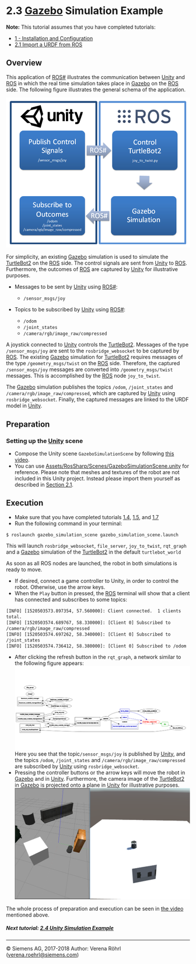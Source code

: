 # 2.3 [Gazebo](http://gazebosim.org/) Simulation Example
**Note:** This tutorial assumes that you have completed tutorials:
* [1 - Installation and Configuration](User_Inst_InstallationAndConfiguration)
* [2.1 Import a URDF from ROS](User_App_ROS_TransferURDFFromROS)

## Overview
This application of [ROS#](https://github.com/siemens/ros-sharp) illustrates the communication between [Unity](https://unity3d.com/) and [ROS](http://www.ros.org/) in which the real time simulation takes place in [Gazebo](http://gazebosim.org/) on the [ROS](http://www.ros.org/) side. The following figure illustrates the general schema of the application.

![General Picture](img/User_App_ROS_GazeboSimulationExample_Blockdiagram.PNG)<br />

For simplicity, an existing [Gazebo](http://gazebosim.org/) simulation is used to simulate the [TurtleBot2](http://www.turtlebot.com/turtlebot2/) on the [ROS](http://www.ros.org/) side. The control signals are sent from [Unity](https://unity3d.com/) to [ROS](http://www.ros.org/). Furthermore, the outcomes of [ROS](http://www.ros.org/) are captured by [Unity](https://unity3d.com/) for illustrative purposes.  

* Messages to be sent by [Unity](https://unity3d.com/) using [ROS#](https://github.com/siemens/ros-sharp):
	* `/sensor_msgs/joy`

* Topics to be subscribed by [Unity](https://unity3d.com/) using [ROS#](https://github.com/siemens/ros-sharp):
	* `/odom`
	* `/joint_states`
	* `/camera/rgb/image_raw/compressed`

A joystick connected to [Unity](https://unity3d.com/) controls the [TurtleBot2](http://www.turtlebot.com/turtlebot2/). Messages of the type `/sensor_msgs/joy` are sent to the `rosbridge_websocket` to be captured by [ROS](http://www.ros.org/). The existing [Gazebo](http://gazebosim.org/) simulation for [TurtleBot2](http://www.turtlebot.com/turtlebot2/) requires messages of the type `/geometry_msgs/twist` on the [ROS](http://www.ros.org/) side. Therefore, the captured `/sensor_msgs/joy` messages are converted into `/geometry_msgs/twist` messages. This is accomplished by the [ROS](http://www.ros.org/) node `joy_to_twist`.

The [Gazebo](http://gazebosim.org/) simulation publishes the topics `/odom`, `/joint_states` and `/camera/rgb/image_raw/compressed`, which are captured by [Unity](https://unity3d.com/) using `rosbridge_websocket`. Finally, the captured messages are linked to the URDF model in [Unity](https://unity3d.com/).

## Preparation
### Setting up the [Unity](https://unity3d.com/) scene
* Compose the Unity scene `GazeboSimulationScene` by following [this video](https://youtu.be/KUZt7lkc0kM).
* You can use [Assets/RosSharp/Scenes/GazeboSimulationScene.unity](https://github.com/siemens/ros-sharp/blob/master/Unity3D/Assets/RosSharp/Scenes/GazeboSimulationScene.unity) for reference. Please note that meshes and textures of the robot are not included in this Unity project. Instead please import them yourself as described in [Section 2.1](User_App_ROS_TransferURDFFromROS).

<!---
Steps taken in video to create scene:
- RosConnector
	- Add RosConnector script
	- Show which protocol to choose
	- Change IP address
	- Add Urdf Patcher, and drag turtlebot gameObject onto it. Click apply.
	- Add Joint State Subscriber (topic = /joint-states)
	- Add Joy Publisher (topic = joy, Frame Id = Unity)
	- Add Joy Axis Reader (Name = Horizontal)
	- Add Joy Axis Reader (name = Vertical)
	- Add Odometry Subscriber (topic = /odom), and drag base_link onto it
	- Add Image Subscriber (topic = /camera/rgb/image_raw/compressed)

- Turtlebot:
	- ImagePlane:
		- Add Plane to camera_rgb_frame.
		- Rename to ImagePlane.
		- Properties: Position = 0, 0, 2. Rotation = 90, 180, 0. Scale = 0.3, 1, 0.3
		- Drag onto ImageSubscriber in RosConnector
-->

## Execution
* Make sure that you have completed tutorials [1.4](User_Inst_Gazebo), [1.5](User_Inst_TurtleBot2), and [1.7](User_Inst_GazeboSimulationExample)
* Run the following command in your terminal:
```
$ roslaunch gazebo_simulation_scene gazebo_simulation_scene.launch
```
This will launch `rosbridge_websocket`, `file_server`, `joy_to_twist`, `rqt_graph` and a [Gazebo](http://gazebosim.org/) simulation of the [TurtleBot2](http://www.turtlebot.com/turtlebot2/) in the default `turtlebot_world`

As soon as all ROS nodes are launched, the robot in both simulations is ready to move.
* If desired, connect a game controller to Unity, in order to control the robot. Otherwise, use the arrow keys.
* When the `Play` button in pressed, the [ROS](http://www.ros.org/) terminal will show that a client has connected and subscribes to some topics:
```
[INFO] [1520503573.897354, 57.560000]: Client connected.  1 clients total.
[INFO] [1520503574.689767, 58.330000]: [Client 0] Subscribed to /camera/rgb/image_raw/compressed
[INFO] [1520503574.697262, 58.340000]: [Client 0] Subscribed to /joint_states
[INFO] [1520503574.736412, 58.380000]: [Client 0] Subscribed to /odom
```
* After clicking the refresh button in the `rqt_graph`, a network similar to the following figure appears:
![rqt_graph](img/User_App_ROS_GazeboSimulationExample_RQTGraph.PNG)
Here you see that the topic`/sensor_msgs/joy` is published by [Unity](https://unity3d.com/), and the topics `/odom`, `/joint_states` and `/camera/rgb/image_raw/compressed` are subscribed by [Unity](https://unity3d.com/) using `rosbridge_websocket`.
* Pressing the controller buttons or the arrow keys will move the robot in [Gazebo](http://gazebosim.org/) and in [Unity](https://unity3d.com/). Furthermore, the camera image of the [TurtleBot2](http://www.turtlebot.com/turtlebot2/) in [Gazebo](http://gazebosim.org/) is projected onto a plane in [Unity](https://unity3d.com/) for illustrative purposes.
![playbutton](img/User_App_ROS_GazeboSimulationExample_Execution.PNG)

The whole process of preparation and execution can be seen in [the video](https://youtu.be/KUZt7lkc0kM) mentioned above.


##### Next tutorial: [2.4 Unity Simulation Example](User_App_ROS_UnitySimulationExample)

----
© Siemens AG, 2017-2018
Author: Verena Röhrl
(verena.roehrl@siemens.com)
